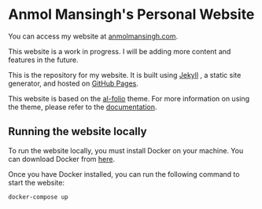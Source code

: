 # Anmol Mansingh's Personal Website
You can access my website at [anmolmansingh.com](https://anmolmansingh.github.io).

This website is a work in progress. I will be adding more content and features in the future.

This is the repository for my website. It is built using [Jekyll](https://jekyllrb.com/) , a static site generator, and hosted on [GitHub Pages](https://pages.github.com).

This website is based on the [al-folio](https://github.com/alshedivat/al-folio) theme. For more information on using the theme, please refer to the [documentation](https://github.com/alshedivat/al-folio/blob/master/CUSTOMIZE.md).

## Running the website locally
To run the website locally, you must install Docker on your machine. You can download Docker from [here](https://www.docker.com/get-started).

Once you have Docker installed, you can run the following command to start the website:

```bash
docker-compose up
```